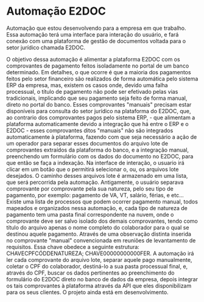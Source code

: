 # Automação E2DOC

Automação que estou desenvolvendo para a empresa em que trabalho. Essa automação terá uma interface para interação do usuário, 
e fará conexão com uma plataforma de gestão de documentos voltada para o setor jurídico chamada E2DOC.

O objetivo dessa automação é alimentar a plataforma E2DOC com os comprovantes de pagamento feitos isoladamente no portal de um banco determinado. 
Em detalhes, o que ocorre é que a maioria dos pagamentos feitos pelo setor financeiro são realizados de forma automática pelo sistema ERP da empresa, 
mas, existem os casos onde, devido uma falha processual, o título de pagamento não pode ser efetivado pelas vias tradicionais, implicando que seu pagamento seja feito de forma manual, direto no portal do banco.
Esses comprovantes "manuais" precisam estar disponíveis para consulta do setor jurídico na plataforma do E2DOC, que, ao contrario dos comprovantes pagos pelo sistema ERP, - que alimentam a plataforma automaticamente devido a integração que há entre o ERP e o E2DOC - esses comprovantes ditos "manuais" não são integrados automaticamente à plataforma, fazendo com que seja necessário a ação de um operador para separar esses documentos do arquivo lote de comprovantes extraídos da plataforma do banco, e a integração manual, preenchendo um formulário com os dados do documento no E2DOC, para que então se faça a indexação.
Na interface de interação, o usuario irá clicar em um botão que o permitirá selecionar o, ou, os arquivos lote desejados. 
O caminho desses arquivos lote é armazenado em uma lista, que será percorrida pela automação. Antigamente, o usuário separava comprovante por comprovante pela sua natureza, pelo seu tipo de pagamento, por exemplo: pagamento de VA, VT, salário, férias, e etc...
Existe uma lista de processos que podem ocorrer pagamento manual, todos mapeados e organizados nessa automação, e, cada tipo de natureza de pagamento tem uma pasta final correspondente na nuvem, onde o comprovante deve ser salvo isolado dos demais comprovantes, tendo como título do arquivo apenas o nome completo do colaborador para o qual se destinou aquele pagamento.
Através de uma observação distinta inserida no comprovante "manual" convencionada em reuniões de levantamento de requisitos. Essa chave obedece a seguinte estrutura: CHAVECPFCÓDDENATUREZA; CHAVE00000000000FER. A automação irá ler cada comprovante do arquivo lote, separar aquele pago manualmente, coletar o CPF do colaborador, destiná-lo a sua pasta processual final, e, através do CPF, buscar os dados pertinentes ao preenchimento do formulário do E2DOC direto no banco de dados da empresa, depois integrar os tais comprovantes à plataforma através da API que eles disponibilizam para os seus clientes.
O projeto ainda está em desenvolvimento.
